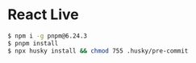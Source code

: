 # React Live

```bash
$ npm i -g pnpm@6.24.3
$ pnpm install
$ npx husky install && chmod 755 .husky/pre-commit
```
